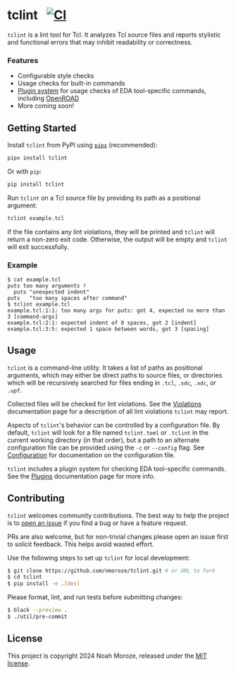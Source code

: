 # tclint &nbsp; [![CI](https://github.com/nmoroze/tclint/actions/workflows/ci.yml/badge.svg)](https://github.com/nmoroze/tclint/actions/workflows/ci.yml)

`tclint` is a lint tool for Tcl. It analyzes Tcl source files and reports stylistic and functional errors that may inhibit readability or correctness.

### Features

- Configurable style checks
- Usage checks for built-in commands
- [Plugin system](docs/plugins.md) for usage checks of EDA tool-specific commands, including [OpenROAD][openroad]
- More coming soon!

## Getting Started

Install `tclint` from PyPI using [`pipx`](https://pypa.github.io/pipx/) (recommended):

```sh
pipx install tclint
```

Or with `pip`:

```sh
pip install tclint
```

Run `tclint` on a Tcl source file by providing its path as a positional argument:

```sh
tclint example.tcl
```

If the file contains any lint violations, they will be printed and `tclint` will return a non-zero exit code. Otherwise, the output will be empty and `tclint` will exit successfully.

### Example

```console
$ cat example.tcl
puts too many arguments !
  puts "unexpected indent"
puts   "too many spaces after command"
$ tclint example.tcl
example.tcl:1:1: too many args for puts: got 4, expected no more than 3 [command-args]
example.tcl:2:1: expected indent of 0 spaces, got 2 [indent]
example.tcl:3:5: expected 1 space between words, got 3 [spacing]
```

## Usage

`tclint` is a command-line utility. It takes a list of paths as positional arguments, which may either be direct paths to source files, or directories which will be recursively searched for files ending in `.tcl`, `.sdc`, `.xdc`, or `.upf`.

Collected files will be checked for lint violations.  See the
[Violations](docs/violations.md) documentation page for a description of all
lint violations `tclint` may report.

Aspects of `tclint`'s behavior can be controlled by a configuration file. By default, `tclint` will look for a file named `tclint.toml` or `.tclint` in the current working directory (in that order), but a path to an alternate configuration file can be provided using the `-c` or `--config` flag. See [Configuration](docs/configuration.md) for documentation on the configuration file.

`tclint` includes a plugin system for checking EDA tool-specific commands. See the [Plugins](docs/plugins.md) documentation page for more info.

## Contributing

`tclint` welcomes community contributions. The best way to help the project is to [open an issue](https://github.com/nmoroze/tclint/issues/new) if you find a bug or have a feature request.

PRs are also welcome, but for non-trivial changes please open an issue first to solicit feedback. This helps avoid wasted effort.

Use the following steps to set up `tclint` for local development:

```sh
$ git clone https://github.com/nmoroze/tclint.git # or URL to fork
$ cd tclint
$ pip install -e .[dev]
```

Please format, lint, and run tests before submitting changes:

```sh
$ black --preview .
$ ./util/pre-commit
```

## License

This project is copyright 2024 Noah Moroze, released under the [MIT license](LICENSE).

[openroad]: https://github.com/The-OpenROAD-Project/OpenROAD